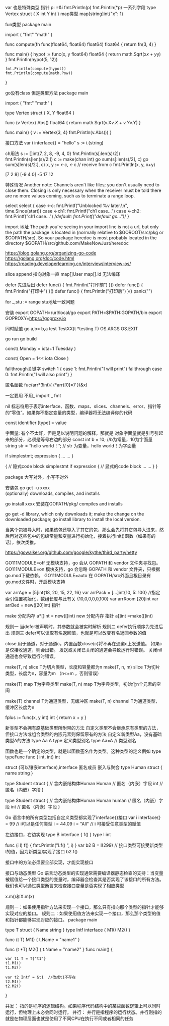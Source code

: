 var 也是特殊类型
指针
p: =&i
fmt.Println(p)
fmt.Println(*p)
一系列字段
type Vertex struct {
	X int
	Y int
}
map类型
map[string]int{"x": 1}

fun类型
package main

import (
	"fmt"
	"math"
)

func compute(fn func(float64, float64) float64) float64 {
	return fn(3, 4)
}

func main() {
	hypot := func(x, y float64) float64 {
		return math.Sqrt(x*x + y*y)
	}
	fmt.Println(hypot(5, 12))

	fmt.Println(compute(hypot))
	fmt.Println(compute(math.Pow))
}


go没有class
但是类型方法
package main

import (
	"fmt"
	"math"
)

type Vertex struct {
	X, Y float64
}

func (v Vertex) Abs() float64 {
	return math.Sqrt(v.X*v.X + v.Y*v.Y)
}

func main() {
	v := Vertex{3, 4}
	fmt.Println(v.Abs())
}

接口方法
var i interface{} = "hello"
s := i.(string)


ch用法
s := []int{7, 2, 8, -9, 4, 0}
fmt.Println(s[:len(s)/2])
fmt.Println(s[len(s)/2:])
c := make(chan int)
go sum(s[:len(s)/2], c)
go sum(s[len(s)/2:], c)
x, y := <-c, <-c // receive from c
fmt.Println(x, y, x+y)
	
[7 2 8]
[-9 4 0]
-5 17 12

特殊情况
Another note: Channels aren't like files; you don't usually need to close them. Closing is only necessary when the receiver must be told there are no more values coming, such as to terminate a range loop.

select
select {
	case <-c:
		fmt.Printf("Unblocked %v later.\n", time.Since(start))
	case <-ch1:
		fmt.Printf("ch1 case...")
	case <-ch2:
		fmt.Printf("ch1 case...")
	/*default:
		fmt.Printf("default go...")*/
	}
	
import 地址
The path you're seeing in your import line is not a url, but only the path the package is located in (normally relative to $GOROOT/src/pkg or $GOPATH/src). So your package heredoc is most probably located in the directory $GOPATH/src/github.com/MakeNowJust/heredoc


https://blog.golang.org/organizing-go-code
https://golang.org/doc/code.html
https://reading.developerlearning.cn/interview/interview-os/

slice append 指向对象一直
map[]User    map[].id 无法编译


defer 先进后出
 defer func() { fmt.Println("打印前") }()
 defer func() { fmt.Println("打印中") }()
 defer func() { fmt.Println("打印后") }()
 panic("")
 
for _,stu := range stu地址一致问题




安装
export GOPATH=/url/local/go
export PATH=$PATH:GOPATH/bin
export GOPROXY=https://goproxy.io

同时赋值
go  a,b= b,a
test
TestXX(t *testing.T)
OS.ARGS
OS.EXIT

go run 
go build

const(
Monday = iota+1
Tuesday
)

const(
Open = 1<< iota
Close
)

fallthrough关键字
switch 1 {
case 1:
    fmt.Println("I will print")
    fallthrough
case 0:
    fmt.Println("I will also print")
}

匿名函数
fuc(arr*3int){
	(*arr)[0]=7
}(&x)

一定要用 不用_
import _ fmt

nil 标志符用于表示interface、函数、maps、slices、channels、error、指针等的“零值”。如果你不指定变量的类型，编译器将无法编译你的代码

const identifier [type] = value

字面量:
有个不太好，但是足以说明问题的解释，那就是 对象字面量就是引号引起来的部分，必须是等号右边的部分
const int b = 10; //b为常量，10为字面量
string str = “hello world！”; // str 为变量，hello world！为字面量


if simplestmt; expression {
    ... ...
}

{ // 隐式code block
    simplestmt
    if expression { // 显式的code block
            ... ...
    } 
} 

package 
大写对外，小写不对外

安装包
go get -u xxxx  
(optionally) downloads,
compiles,
and installs  

go install xxxx   安装在GOPATH/pkg/
compiles
and installs

go get -d library, which only downloads it;
make the change on the downloaded package;
go install library to install the local version.



当某个包被导入时，如果该包还导入了其它的包，那么会先将其它包导入进来，然后再对这些包中的包级常量和变量进行初始化，接着执行init()函数（如果有的话），依次类推。

https://gowalker.org/github.com/google/kythe/third_party/netty


GO111MODULE=off 无模块支持，go 会从 GOPATH 和 vendor 文件夹寻找包。
GO111MODULE=on 模块支持，go 会忽略 GOPATH 和 vendor 文件夹，只根据 go.mod下载依赖。
GO111MODULE=auto 在 GOPATH/src外面且根目录有 go.mod文件时，开启模块支持


var arrAge  = [5]int{18, 20, 15, 22, 16}
var arrPack = [...]int{10, 5: 100} //指定索引位置初始化，数组长度与此有关 {10,0,0,0,0,100}
var arrRoom [20]int
var arrBed = new([20]int) 指针


make  分配内存  a*[]int = new([]int)
new   分配内存 指针 a[]int =make([]int)


规则一 当defer被声明时，其参数就会被实时解析
规则二 defer执行顺序为先进后出
规则三 defer可以读取有名返回值，也就是可以改变有名返回参数的值

close
用于通道，对于通道c，内置函数close(c)将不再在通道c上发送值。 如果c是仅接收通道，则会出错。 发送或关闭已关闭的通道会导致运行时错误。 关闭nil通道也会导致运行时错误。

make(T, n)       slice        T为切片类型，长度和容量都为n
make(T, n, m)     slice        T为切片类型，长度为n，容量为m （n<=m ，否则错误）

make(T)          map        T为字典类型
make(T, n)        map        T为字典类型，初始化n个元素的空间

make(T)          channel      T为通道类型，无缓冲区
make(T, n)        channel      T为通道类型，缓冲区长度为n


fplus := func(x, y int) int { return x + y }

新类型不会拥有原基础类型所附带的方法 自定义类型不会继承原有类型的方法，但接口方法或组合类型的内嵌元素则保留原有的方法
自定义新类型Aa，没有基础类型A的方法 type Aa A
type 定义类型别名 type Aa=A // 类型别名 

函数也是一个确定的类型，就是以函数签名作为类型。这种类型的定义例如
type  typeFunc func ( int, int) int 

struct (可以镶嵌interface),interface
匿名成员 嵌入与聚合
type Human struct {
	name string
}

type Student struct { // 含内嵌结构体Human
	Human // 匿名（内嵌）字段
	int   // 匿名（内嵌）字段
}

type Student struct { // 含内嵌结构体Human
	Human human // 匿名（内嵌）字段
	int   // 匿名（内嵌）字段
}


Go 语言中的所有类型包括自定义类型都实现了interface{}接口
var i interface{} = 99 // i可以是任何类型
i = 44.09
i = "All"  // i 可接受任意类型的赋值


左边接口，右边实现
type B interface {
	f()
}
type I int

func (i I) f() {
	fmt.Println("I.f() ", i)
}
var b2 B = I(299) // 接口类型可接受新类型I的值，因为新类型I实现了接口
	b2.f()
	
接口中的方法必须要全部实现，才能实现接口


接口与动态类型
Go 语言动态类型的实现通常需要编译器静态检查的支持：当变量被赋值给一个接口类型的变量时，编译器会检查其是否实现了该接口的所有方法。我们也可以通过类型断言来检查接口变量是否实现了相应类型


x.m()和X.m(x)


规则一：如果使用指针方法来实现一个接口，那么只有指向那个类型的指针才能够实现对应的接口。
规则二：如果使用值方法来实现一个接口，那么那个类型的值和指针都能够实现对应的接口。
package main

type T struct {
	Name string
}
type Intf interface {
	M1()
	M2()
}

func (t T) M1() {
	t.Name = "name1"
}

func (t *T) M2() {
	t.Name = "name2"
}
func main() {

	var t1 T = T{"t1"}
	t1.M1()
	t1.M2()

	var t2 Intf = &t1  //改成t1不存在
	t2.M1()
	t2.M2()
}


并发： 指的是程序的逻辑结构。如果程序代码结构中的某些函数逻辑上可以同时运行，但物理上未必会同时运行。
并行： 并行是指程序的运行状态。并行则指的就是在物理层面也就是使用了不同CPU在执行不同或者相同的任务